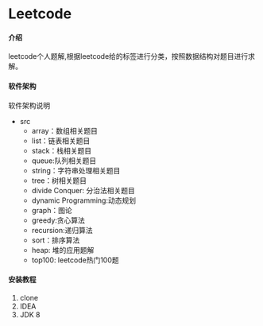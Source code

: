 # Leetcode

#### 介绍
leetcode个人题解,根据leetcode给的标签进行分类，按照数据结构对题目进行求解。

#### 软件架构
软件架构说明
- src
  - array：数组相关题目
  - list：链表相关题目
  - stack：栈相关题目
  - queue:队列相关题目
  - string：字符串处理相关题目
  - tree：树相关题目
  - divide Conquer: 分治法相关题目
  - dynamic Programming:动态规划
  - graph：图论
  - greedy:贪心算法
  - recursion:递归算法
  - sort：排序算法
  - heap: 堆的应用题解
  - top100: leetcode热门100题



#### 安装教程

1.  clone
2.  IDEA
3.  JDK 8
